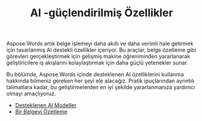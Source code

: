 ﻿---
title: AI -güçlendirilmiş Özellikler
second_title: Aspose.Words için Java
articleTitle: AI -güçlendirilmiş Özellikler
linktitle: AI -güçlendirilmiş Özellikler
type: docs
weight: 25
description: "Java için Aspose.Words, verimliliği artırmak için belge özetleme gibi AI destekli araçlar sunar. İpuçları ve ayrıntılı kılavuzlarla AI destekli özellikleri nasıl kullanacağınızı öğrenin."
url: /tr/java/ai-powered-features/
timestamp: 2024-11-26-12-00-00
---

Aspose.Words artık belge işlemeyi daha akıllı ve daha verimli hale getirmek için tasarlanmış AI destekli özellikler içeriyor. Bu araçlar, belge özetleme gibi görevleri gerçekleştirmek için gelişmiş makine öğreniminden yararlanarak geliştiricilere iş akışlarını kolaylaştırmak için daha güçlü yetenekler sunar.

Bu bölümde, Aspose.Words içinde desteklenen AI özelliklerini kullanma hakkında bilmeniz gereken her şeyi ele alacağız. Pratik ipuçlarından ayrıntılı talimatlara kadar, bu geliştirmelerden en iyi şekilde yararlanmanıza yardımcı olmayı amaçlıyoruz.

* [Desteklenen AI Modeller](/words/java/supported-ai-models/)
* [Bir Belgeyi Özetleme](/words/java/summarize-a-document/)

